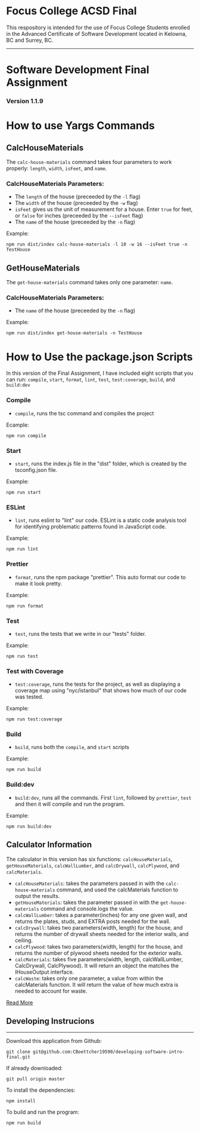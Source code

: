 # Focus College ACSD Final

This respository is intended for the use of Focus College Students enrolled in the Advanced Certificate of Software Development located in Kelowna, BC and Surrey, BC.

---
# Software Development Final Assignment
### Version 1.1.9

# How to use Yargs Commands

## CalcHouseMaterials

The `calc-house-materials` command takes four parameters to work properly: `length`, `width`, `isFeet`, and `name`.

### CalcHouseMaterials Parameters:
* The `length` of the house (preceeded by the `-l` flag)
* The `width` of the house (preceeded by the `-w` flag)
* `isFeet` gives us the unit of measurement for a house. Enter `true` for feet, or `false` for inches (preceeded by the `--isFeet` flag)
* The `name` of the house (preceeded by the `-n` flag)

Example: 

```
npm run dist/index calc-house-materials -l 10 -w 16 --isFeet true -n TestHouse 
```

## GetHouseMaterials

The `get-house-materials` command takes only one parameter: `name`. 

### CalcHouseMaterials Parameters:
* The `name` of the house (preceeded by the `-n` flag)

Example: 

```
npm run dist/index get-house-materials -n TestHouse 
```

# How to Use the package.json Scripts

In this version of the Final Assignment, I have included eight scripts that you can run: `compile`, `start`, `format`, `lint`, `test`, `test:coverage`, `build`, and `build:dev`

### Compile

* `compile`, runs the tsc command and compiles the project

Ecample:

```
npm run compile
```

### Start

* `start`, runs the index.js file in the "dist" folder, which is created by the tsconfig.json file.

Example:

```
npm run start
```

### ESLint

* `lint`, runs eslint to "lint" our code. ESLint is a static code analysis tool for identifying problematic patterns found in JavaScript code.

Example:

```
npm run lint
```

### Prettier

* `format`, runs the npm package "prettier". This auto format our code to make it look pretty.

Example:

```
npm run format
```

### Test

* `test`, runs the tests that we write in our "tests" folder.

Example:

```
npm run test
```


### Test with Coverage

* `test:coverage`, runs the tests for the project, as well as displaying a coverage map using "nyc/istanbul" that shows how much of our code was tested. 

Example:

```
npm run test:coverage
```


### Build

* `build`, runs both the `compile`, and `start` scripts
 
 Example:

```
npm run build
```

### Build:dev

* `build:dev`, runs all the commands. First `lint`, followed by `prettier`, `test` and then it will compile and run the program.
 
 Example:

```
npm run build:dev
```
## Calculator Information

The calculator in this version has six functions: `calcHouseMaterials`, `getHouseMaterials`, `calcWallLumber`, and `calcDrywall`, `calcPlywood`, and `calcMaterials`.

* `calcHouseMaterials`: takes the parameters passed in with the `calc-house-materials` command, and used the calcMaterials function to output the results. 
* `getHouseMaterials`: takes the parameter passed in with the `get-house-materials` command and console.logs the value.
* `calcWallLumber`: takes a parameter(inches) for any one given wall, and returns the plates, studs, and EXTRA posts needed for the wall.
* `calcDrywall`: takes two parameters(width, length) for the house, and returns the number of drywall sheets needed for the interior walls, and ceiling. 
* `calcPlywood`: takes two parameters(width, length) for the house, and returns the number of plywood sheets needed for the exterior walls.
* `calcMaterials`: takes five parameters(width, length, calcWallLumber, CalcDrywall, CalcPlywood). It will return an object the matches the IHouseOutput interface.  
* `calcWaste`: takes only one parameter, a value from within the calcMaterials function. It will return the value of how much extra is needed to account for waste.   

[Read More](./src/calculator/README.md)
 
## Developing Instrucions 
-------------------------
Download this application from Github:
```
git clone git@github.com:CBoettcher19590/developing-software-intro-final.git
```

If already downloaded:
```
git pull origin master
```

To install the dependencies:
```
npm install
```

To build and run the program:
```
npm run build
```

